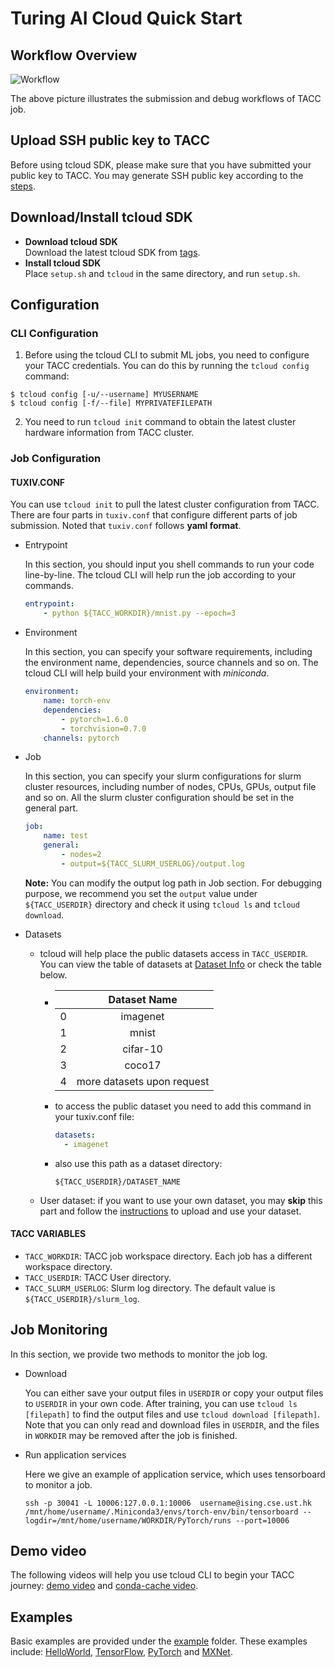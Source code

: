 # Turing AI Cloud Quick Start
## Workflow Overview

![Workflow](./static/workflow.png)

The above picture illustrates the submission and debug workflows of TACC job.

## Upload SSH public key to TACC
Before using tcloud SDK, please make sure that you have submitted your public key to TACC. You may generate SSH public key according to the [steps](https://git-scm.com/book/en/v2/Git-on-the-Server-Generating-Your-SSH-Public-Key).

## Download/Install tcloud SDK
- __Download tcloud SDK__ \
Download the latest tcloud SDK from [tags](https://github.com/turingaicloud/quickstart/tags).
- __Install tcloud SDK__ \
Place `setup.sh` and `tcloud` in the same directory, and run `setup.sh`.

## Configuration
### CLI Configuration
1. Before using the tcloud CLI to submit ML jobs, you need to configure your TACC credentials. You can do this by running the `tcloud config` command:
```
$ tcloud config [-u/--username] MYUSERNAME
$ tcloud config [-f/--file] MYPRIVATEFILEPATH
```
2. You need to run `tcloud init` command to obtain the latest cluster hardware information from TACC cluster.

### Job Configuration
#### TUXIV.CONF

You can use `tcloud init` to pull the latest cluster configuration from TACC. There are four parts in `tuxiv.conf` that configure different parts of job submission. Noted that `tuxiv.conf` follows **yaml format**.

+ Entrypoint

  In this section, you should input you shell commands to run your code line-by-line. The tcloud CLI will help run the job according to your commands.

  ~~~yaml
  entrypoint:
      - python ${TACC_WORKDIR}/mnist.py --epoch=3 
  ~~~

+ Environment

  In this section, you can specify your software requirements, including the environment name, dependencies, source channels and so on. The tcloud CLI will help build your environment with *miniconda*.

  ~~~yaml
  environment:
      name: torch-env
      dependencies:
          - pytorch=1.6.0
          - torchvision=0.7.0
      channels: pytorch
  ~~~

+ Job

  In this section, you can specify your slurm configurations for slurm cluster resources, including number of nodes, CPUs, GPUs, output file and so on. All the slurm cluster configuration should be set in the general part.

  ~~~yaml
  job:
      name: test
      general:
          - nodes=2
          - output=${TACC_SLURM_USERLOG}/output.log
  ~~~

  **Note:** You can modify the output log path in Job section. For debugging purpose, we recommend you set the `output` value under `${TACC_USERDIR}` directory and check it using `tcloud ls` and `tcloud download`.

+ Datasets
  - tcloud will help place the public datasets access in `TACC_USERDIR`. You can view the table of  datasets at [Dataset Info](https://docs.google.com/spreadsheets/d/18qi2YpYvuXkWns7KY9pHYQclhS1Yyt5ysqgZ4plYcTg/edit#gid=0) or check the table below.

      - 
        |  | Dataset Name |
        | :------: | :------: |
        | 0 | imagenet |
        | 1 | mnist |
        | 2 | cifar-10 |
        | 3 | coco17 |
        | 4 | more datasets upon request |

    - to access the public dataset you need to add this command in your tuxiv.conf file:
      ~~~yaml
      datasets:
        - imagenet
      ~~~
    - also use this path as a dataset directory:
      ~~~shell
      ${TACC_USERDIR}/DATASET_NAME
      ~~~
  - User dataset: if you want to use your own dataset, you may **skip** this part and follow the [instructions](docs/user_dataset.md) to upload and use your dataset.


#### TACC VARIABLES

+ `TACC_WORKDIR`: TACC job workspace directory. Each job has a different workspace directory.
+ `TACC_USERDIR`: TACC User directory.
+ `TACC_SLURM_USERLOG`: Slurm log directory. The default value is `${TACC_USERDIR}/slurm_log`.

## Job Monitoring
In this section, we provide two methods to monitor the job log.
+ Download

  You can either save your output files in `USERDIR` or copy your output files to `USERDIR` in your own code. After training, you can use `tcloud ls [filepath]` to find the output files and use `tcloud download [filepath]`. Note that you can only read and download files in `USERDIR`, and the files in `WORKDIR` may be removed after the job is finished.
  
+ Run application services

  Here we give an example of application service, which uses tensorboard to monitor a job. 
  ~~~shell
  ssh -p 30041 -L 10006:127.0.0.1:10006  username@ising.cse.ust.hk /mnt/home/username/.Miniconda3/envs/torch-env/bin/tensorboard --logdir=/mnt/home/username/WORKDIR/PyTorch/runs --port=10006
  ~~~
## Demo video
The following videos will help you use tcloud CLI to begin your TACC journey: [demo video](https://drive.google.com/file/d/1eEZzgH3MipdXy3eIfgasUaMdlMquCqf8/view?usp=sharing) and [conda-cache video](https://drive.google.com/file/d/1hfFfWZoJj6dlNiOK-dbyvrE_VmM07w7A/view?usp=sharing).

## Examples
Basic examples are provided under the [example](example) folder. These examples include: [HelloWorld](example/helloworld), [TensorFlow](example/TensorFlow), [PyTorch](example/PyTorch) and [MXNet](example/MXNet).
